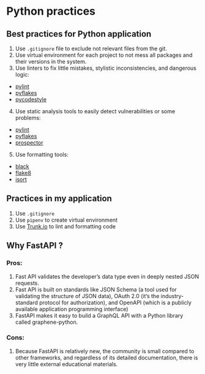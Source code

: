 # Python practices

## Best practices for Python application

1. Use `.gitignore` file to exclude not relevant files from the git.
2. Use virtual environment for each project to not mess all packages and their versions in the system.
3. Use linters to fix little mistakes, stylistic inconsistencies, and dangerous logic:

- [pylint](https://pylint.org)
- [pyflakes](https://github.com/PyCQA/pyflakes)
- [pycodestyle](https://github.com/PyCQA/pycodestyle)

4. Use static analysis tools to easily detect vulnerabilities or some problems:

- [pylint](https://pylint.org)
- [pyflakes](https://github.com/PyCQA/pyflakes)
- [prospector](https://prospector.landscape.io/en/master/)

5. Use formatting tools:

- [black](https://github.com/psf/black)
- [flake8](https://github.com/PyCQA/flake8)
- [isort](https://github.com/PyCQA/isort)

## Practices in my application

1. Use `.gitignore`
2. Use `pipenv` to create virtual environment
3. Use [Trunk.io](https://trunk.io/) to lint and formatting code

## Why FastAPI ?

### Pros:

1. Fast API validates the developer’s data type even in deeply nested JSON requests.
2. Fast API is built on standards like JSON Schema (a tool used for validating the structure of JSON data), OAuth 2.0 (it’s the industry-standard protocol for authorization), and OpenAPI (which is a publicly available application programming interface)
3. FastAPI makes it easy to build a GraphQL API with a Python library called graphene-python.

### Cons:

1. Because FastAPI is relatively new, the community is small compared to other frameworks, and regardless of its detailed documentation, there is very little external educational materials.
